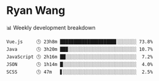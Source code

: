 # Ryan Wang

 <!-- waka-box start -->
📊 Weekly development breakdown
```text
Vue.js     🕓 23h8m ████████████████████▋░░░░░░░ 73.8%
Java       🕓 3h20m ██▉░░░░░░░░░░░░░░░░░░░░░░░░░ 10.7%
JavaScript 🕓 2h16m ██░░░░░░░░░░░░░░░░░░░░░░░░░░  7.2%
JSON       🕓 1h14m █░░░░░░░░░░░░░░░░░░░░░░░░░░░  4.0%
SCSS       🕓 47m   ▋░░░░░░░░░░░░░░░░░░░░░░░░░░░  2.5%
```
<!-- Powered by https://github.com/YouEclipse/waka-box-go . -->
<!-- waka-box end -->
